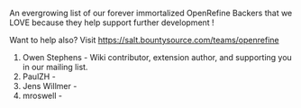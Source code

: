 An evergrowing list of our forever immortalized OpenRefine Backers that we LOVE because they help support further development !

Want to help also?  Visit https://salt.bountysource.com/teams/openrefine

1. Owen Stephens - Wiki contributor, extension author, and supporting you in our mailing list.
2. PaulZH -
3. Jens Willmer -
4. mroswell -

